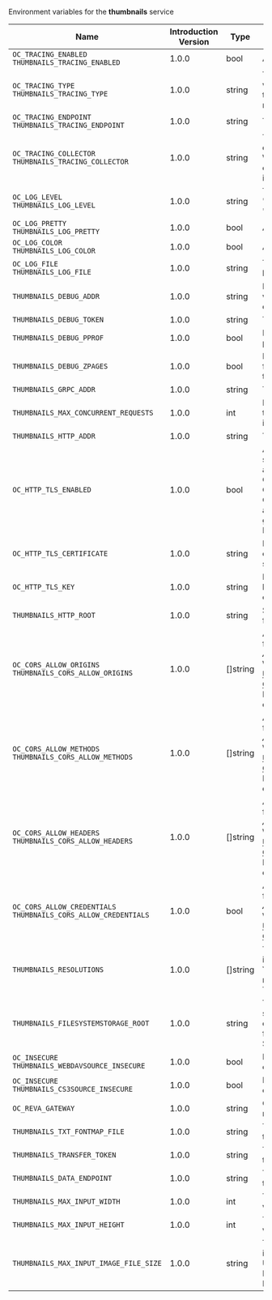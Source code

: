 Environment variables for the **thumbnails** service

| Name | Introduction Version | Type | Description | Default Value |
|---|---|---|---|:---|
|`OC_TRACING_ENABLED`<br/>`THUMBNAILS_TRACING_ENABLED`| 1.0.0 |bool|Activates tracing.|false|
|`OC_TRACING_TYPE`<br/>`THUMBNAILS_TRACING_TYPE`| 1.0.0 |string|The type of tracing. Defaults to '', which is the same as 'jaeger'. Allowed tracing types are 'jaeger' and '' as of now.||
|`OC_TRACING_ENDPOINT`<br/>`THUMBNAILS_TRACING_ENDPOINT`| 1.0.0 |string|The endpoint of the tracing agent.||
|`OC_TRACING_COLLECTOR`<br/>`THUMBNAILS_TRACING_COLLECTOR`| 1.0.0 |string|The HTTP endpoint for sending spans directly to a collector, i.e. \http://jaeger-collector:14268/api/traces. Only used if the tracing endpoint is unset.||
|`OC_LOG_LEVEL`<br/>`THUMBNAILS_LOG_LEVEL`| 1.0.0 |string|The log level. Valid values are: 'panic', 'fatal', 'error', 'warn', 'info', 'debug', 'trace'.||
|`OC_LOG_PRETTY`<br/>`THUMBNAILS_LOG_PRETTY`| 1.0.0 |bool|Activates pretty log output.|false|
|`OC_LOG_COLOR`<br/>`THUMBNAILS_LOG_COLOR`| 1.0.0 |bool|Activates colorized log output.|false|
|`OC_LOG_FILE`<br/>`THUMBNAILS_LOG_FILE`| 1.0.0 |string|The path to the log file. Activates logging to this file if set.||
|`THUMBNAILS_DEBUG_ADDR`| 1.0.0 |string|Bind address of the debug server, where metrics, health, config and debug endpoints will be exposed.|127.0.0.1:9189|
|`THUMBNAILS_DEBUG_TOKEN`| 1.0.0 |string|Token to secure the metrics endpoint.||
|`THUMBNAILS_DEBUG_PPROF`| 1.0.0 |bool|Enables pprof, which can be used for profiling.|false|
|`THUMBNAILS_DEBUG_ZPAGES`| 1.0.0 |bool|Enables zpages, which can be used for collecting and viewing in-memory traces.|false|
|`THUMBNAILS_GRPC_ADDR`| 1.0.0 |string|The bind address of the GRPC service.|127.0.0.1:9185|
|`THUMBNAILS_MAX_CONCURRENT_REQUESTS`| 1.0.0 |int|Number of maximum concurrent thumbnail requests. Default is 0 which is unlimited.|0|
|`THUMBNAILS_HTTP_ADDR`| 1.0.0 |string|The bind address of the HTTP service.|127.0.0.1:9186|
|`OC_HTTP_TLS_ENABLED`| 1.0.0 |bool|Activates TLS for the http based services using the server certifcate and key configured via OC_HTTP_TLS_CERTIFICATE and OC_HTTP_TLS_KEY. If OC_HTTP_TLS_CERTIFICATE is not set a temporary server certificate is generated - to be used with PROXY_INSECURE_BACKEND=true.|false|
|`OC_HTTP_TLS_CERTIFICATE`| 1.0.0 |string|Path/File name of the TLS server certificate (in PEM format) for the http services.||
|`OC_HTTP_TLS_KEY`| 1.0.0 |string|Path/File name for the TLS certificate key (in PEM format) for the server certificate to use for the http services.||
|`THUMBNAILS_HTTP_ROOT`| 1.0.0 |string|Subdirectory that serves as the root for this HTTP service.|/thumbnails|
|`OC_CORS_ALLOW_ORIGINS`<br/>`THUMBNAILS_CORS_ALLOW_ORIGINS`| 1.0.0 |[]string|A list of allowed CORS origins. See following chapter for more details: *Access-Control-Allow-Origin* at \https://developer.mozilla.org/en-US/docs/Web/HTTP/Headers/Access-Control-Allow-Origin. See the Environment Variable Types description for more details.|[*]|
|`OC_CORS_ALLOW_METHODS`<br/>`THUMBNAILS_CORS_ALLOW_METHODS`| 1.0.0 |[]string|A list of allowed CORS methods. See following chapter for more details: *Access-Control-Request-Method* at \https://developer.mozilla.org/en-US/docs/Web/HTTP/Headers/Access-Control-Request-Method. See the Environment Variable Types description for more details.|[GET POST PUT PATCH DELETE OPTIONS]|
|`OC_CORS_ALLOW_HEADERS`<br/>`THUMBNAILS_CORS_ALLOW_HEADERS`| 1.0.0 |[]string|A list of allowed CORS headers. See following chapter for more details: *Access-Control-Request-Headers* at \https://developer.mozilla.org/en-US/docs/Web/HTTP/Headers/Access-Control-Request-Headers. See the Environment Variable Types description for more details.|[Authorization Origin Content-Type Accept X-Requested-With X-Request-Id Cache-Control]|
|`OC_CORS_ALLOW_CREDENTIALS`<br/>`THUMBNAILS_CORS_ALLOW_CREDENTIALS`| 1.0.0 |bool|Allow credentials for CORS.See following chapter for more details: *Access-Control-Allow-Credentials* at \https://developer.mozilla.org/en-US/docs/Web/HTTP/Headers/Access-Control-Allow-Credentials.|true|
|`THUMBNAILS_RESOLUTIONS`| 1.0.0 |[]string|The supported list of target resolutions in the format WidthxHeight like 32x32. You can define any resolution as required. See the Environment Variable Types description for more details.|[16x16 32x32 64x64 128x128 1080x1920 1920x1080 2160x3840 3840x2160 4320x7680 7680x4320]|
|`THUMBNAILS_FILESYSTEMSTORAGE_ROOT`| 1.0.0 |string|The directory where the filesystem storage will store the thumbnails. If not defined, the root directory derives from $OC_BASE_DATA_PATH/thumbnails.|/home/chaser/.opencloud/thumbnails|
|`OC_INSECURE`<br/>`THUMBNAILS_WEBDAVSOURCE_INSECURE`| 1.0.0 |bool|Ignore untrusted SSL certificates when connecting to the webdav source.|false|
|`OC_INSECURE`<br/>`THUMBNAILS_CS3SOURCE_INSECURE`| 1.0.0 |bool|Ignore untrusted SSL certificates when connecting to the CS3 source.|false|
|`OC_REVA_GATEWAY`| 1.0.0 |string|CS3 gateway used to look up user metadata|eu.opencloud.api.gateway|
|`THUMBNAILS_TXT_FONTMAP_FILE`| 1.0.0 |string|The path to a font file for txt thumbnails.||
|`THUMBNAILS_TRANSFER_TOKEN`| 1.0.0 |string|The secret to sign JWT to download the actual thumbnail file.||
|`THUMBNAILS_DATA_ENDPOINT`| 1.0.0 |string|The HTTP endpoint where the actual thumbnail file can be downloaded.|http://127.0.0.1:9186/thumbnails/data|
|`THUMBNAILS_MAX_INPUT_WIDTH`| 1.0.0 |int|The maximum width of an input image which is being processed.|7680|
|`THUMBNAILS_MAX_INPUT_HEIGHT`| 1.0.0 |int|The maximum height of an input image which is being processed.|7680|
|`THUMBNAILS_MAX_INPUT_IMAGE_FILE_SIZE`| 1.0.0 |string|The maximum file size of an input image which is being processed. Usable common abbreviations: [KB, KiB, MB, MiB, GB, GiB, TB, TiB, PB, PiB, EB, EiB], example: 2GB.|50MB|